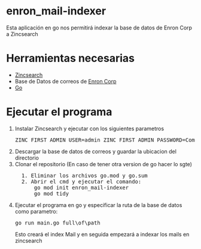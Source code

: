 # enron_mail-indexer

Esta aplicación en go nos permitirá indexar la base de datos de Enron Corp a Zincsearch

# Herramientas necesarias
<ul>
  <li><a href="https://zincsearch-docs.zinc.dev/">Zincsearch</a></li>
  <li>Base de Datos de correos de <a href="http://www.cs.cmu.edu/~enron/enron_mail_20110402.tgz">Enron Corp</a></li>
  <li><a href="https://go.dev/">Go</a></li>
</ul>

# Ejecutar el programa
<ol>
  <li>Instalar Zincsearch y ejecutar con los siguientes parametros</li>
  <pre>
ZINC_FIRST_ADMIN_USER=admin ZINC_FIRST_ADMIN_PASSWORD=Complexpass#123</pre>
  <li>Descargar la base de datos de correos y guardar la ubicacion del directorio</li>
  <li>Clonar el repositorio (En caso de tener otra version de go hacer lo sgte)</li>
  <pre>
  1. Eliminar los archivos go.mod y go.sum
  2. Abrir el cmd y ejecutar el comando:
      go mod init enron_mail-indexer
      go mod tidy</pre>
  <li>Ejecutar el programa en go y especificar la ruta de la base de datos como parametro:</li>
  <pre>go run main.go full\of\path</pre>
  Esto creará el index Mail y en seguida empezará a indexar los mails en zincsearch
</ol>